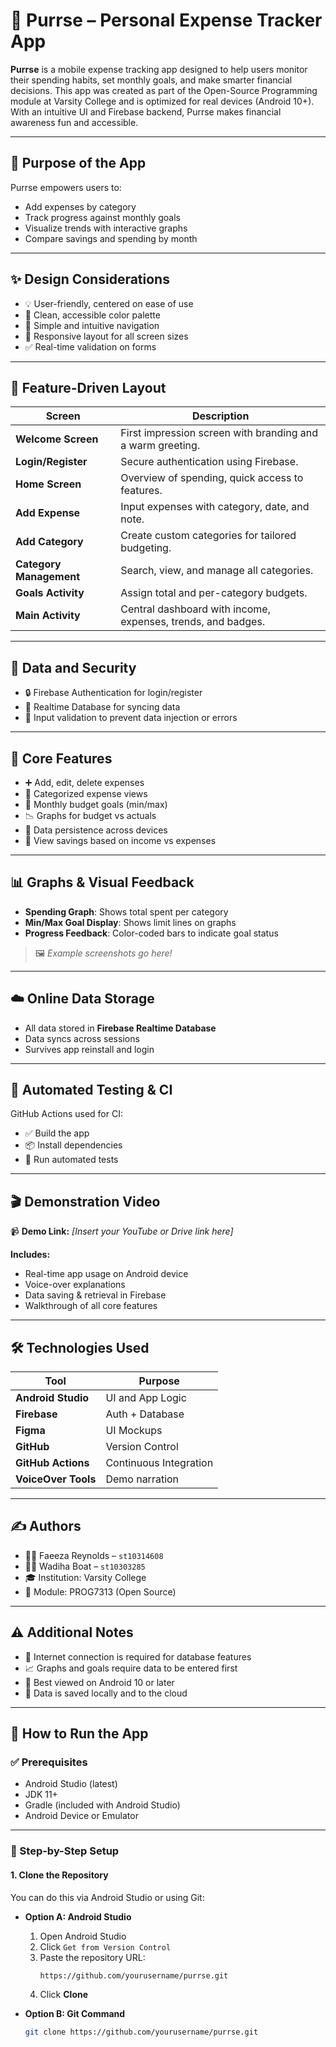 # 🐾 Purrse – Personal Expense Tracker App

**Purrse** is a mobile expense tracking app designed to help users monitor their spending habits, set monthly goals, and make smarter financial decisions. This app was created as part of the Open-Source Programming module at Varsity College and is optimized for real devices (Android 10+). With an intuitive UI and Firebase backend, Purrse makes financial awareness fun and accessible.

---

## 🎯 Purpose of the App

Purrse empowers users to:
- Add expenses by category
- Track progress against monthly goals
- Visualize trends with interactive graphs
- Compare savings and spending by month

---

## ✨ Design Considerations

- 💡 User-friendly, centered on ease of use
- 🎨 Clean, accessible color palette
- 🧭 Simple and intuitive navigation
- 📱 Responsive layout for all screen sizes
- ✅ Real-time validation on forms

---

## 📲 Feature-Driven Layout

| Screen | Description |
|--------|-------------|
| **Welcome Screen** | First impression screen with branding and a warm greeting. |
| **Login/Register** | Secure authentication using Firebase. |
| **Home Screen** | Overview of spending, quick access to features. |
| **Add Expense** | Input expenses with category, date, and note. |
| **Add Category** | Create custom categories for tailored budgeting. |
| **Category Management** | Search, view, and manage all categories. |
| **Goals Activity** | Assign total and per-category budgets. |
| **Main Activity** | Central dashboard with income, expenses, trends, and badges. |

---

## 🔐 Data and Security

- 🔒 Firebase Authentication for login/register
- 🔁 Realtime Database for syncing data
- 🧹 Input validation to prevent data injection or errors

---

## 🔧 Core Features

- ➕ Add, edit, delete expenses
- 📅 Categorized expense views
- 🎯 Monthly budget goals (min/max)
- 📉 Graphs for budget vs actuals
- 💾 Data persistence across devices
- 🧮 View savings based on income vs expenses

---

## 📊 Graphs & Visual Feedback

- **Spending Graph**: Shows total spent per category
- **Min/Max Goal Display**: Shows limit lines on graphs
- **Progress Feedback**: Color-coded bars to indicate goal status

> 🖼️ *Example screenshots go here!*

---

## ☁️ Online Data Storage

- All data stored in **Firebase Realtime Database**
- Data syncs across sessions
- Survives app reinstall and login

---

## 🧪 Automated Testing & CI

GitHub Actions used for CI:
- ✅ Build the app
- 📦 Install dependencies
- 🧪 Run automated tests

---

## 🎬 Demonstration Video

📹 **Demo Link:** *[Insert your YouTube or Drive link here]*

**Includes:**
- Real-time app usage on Android device
- Voice-over explanations
- Data saving & retrieval in Firebase
- Walkthrough of all core features

---

## 🛠️ Technologies Used

| Tool | Purpose |
|------|---------|
| **Android Studio** | UI and App Logic |
| **Firebase** | Auth + Database |
| **Figma** | UI Mockups |
| **GitHub** | Version Control |
| **GitHub Actions** | Continuous Integration |
| **VoiceOver Tools** | Demo narration |

---

## ✍️ Authors

- 👩‍💻 Faeeza Reynolds – `st10314608`
- 👩‍💻 Wadiha Boat – `st10303285`
- 🎓 Institution: Varsity College
- 📘 Module: PROG7313 (Open Source)

---

## ⚠️ Additional Notes

- 📶 Internet connection is required for database features
- 📈 Graphs and goals require data to be entered first
- 📱 Best viewed on Android 10 or later
- 💾 Data is saved locally and to the cloud

---

## 🧰 How to Run the App

### ✅ Prerequisites

- Android Studio (latest)
- JDK 11+
- Gradle (included with Android Studio)
- Android Device or Emulator

---

### 🔽 Step-by-Step Setup

#### 1. Clone the Repository

You can do this via Android Studio or using Git:

- **Option A: Android Studio**
  1. Open Android Studio
  2. Click `Get from Version Control`
  3. Paste the repository URL:  
     ```
     https://github.com/yourusername/purrse.git
     ```
  4. Click **Clone**

- **Option B: Git Command**
  ```bash
  git clone https://github.com/yourusername/purrse.git
